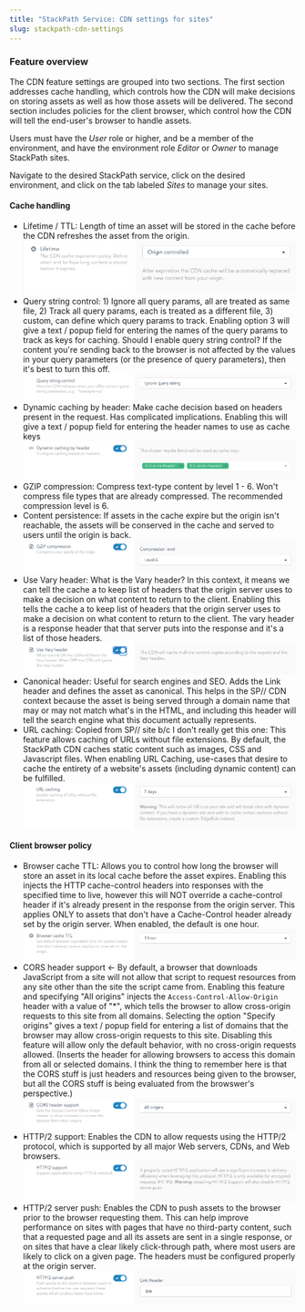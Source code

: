 ```yaml
---
title: "StackPath Service: CDN settings for sites"
slug: stackpath-cdn-settings
---
```



<!-- Summary

What can I break with each of these features?  Fortunately, nearly all of the settings function independently of each other, which makes it easier to tweak settings, measure the impact, and then decide whether to modify the setting again.  Also, most of these setting won't actually break anything, except for CORS support.
-->


### Feature overview

The CDN feature settings are grouped into two sections.  The first section addresses cache handling, which controls how the CDN will make decisions on storing assets as well as how those assets will be delivered.  The second section includes policies for the client browser, which control how the CDN will tell the end-user's browser to handle assets.

Users must have the *User* role or higher, and be a member of the environment, and have the environment role *Editor* or *Owner* to manage StackPath sites.

Navigate to the desired StackPath service, click on the desired environment, and click on the tab labeled *Sites* to manage your sites.

#### Cache handling

- Lifetime / TTL: Length of time an asset will be stored in the cache before the CDN refreshes the asset from the origin.
![Lifetime](../../assets/sp-cdn-lifetime-en.png)
- Query string control: 1) Ignore all query params, all are treated as same file, 2) Track all query params, each is treated as a different file, 3) custom, can define which query params to track.  Enabling option 3 will give a text / popup field for entering the names of the query params to track as keys for caching. Should I enable query string control?  If the content you're sending back to the browser is not affected by the values in your query parameters (or the presence of query parameters), then it's best to turn this off.
![Query string](../../assets/sp-cdn-querystring-en.png)
- Dynamic caching by header: Make cache decision based on headers present in the request.  Has complicated implications.  Enabling this will give a text / popup field for entering the header names to use as cache keys
![Dynamic caching](../../assets/sp-cdn-dynamiccaching-en.png)
- GZIP compression: Compress text-type content by level 1 - 6.  Won't compress file types that are already compressed.  The recommended compression level is 6.
- Content persistence: If assets in the cache expire but the origin isn't reachable, the assets will be conserved in the cache and served to users until the origin is back.
![Gzip compression](../../assets/sp-cdn-gzip-en.png)
- Use Vary header: What is the Vary header?  In this context, it means we can tell the cache a to keep list of headers that the origin server uses to make a decision on what content to return to the client. Enabling this tells the cache a to keep list of headers that the origin server uses to make a decision on what content to return to the client.  The vary header is a response header that that server puts into the response and it's a list of those headers.
![Vary header](../../assets/sp-cdn-vary-en.png)
- Canonical header:  Useful for search engines and SEO.  Adds the Link header and defines the asset as canonical.  This helps in the SP// CDN context because the asset is being served through a domain name that may or may not match what's in the HTML, and including this header will tell the search engine what this document actually represents.
- URL caching: Copied from SP// site b/c I don't really get this one: This feature allows caching of URLs without file extensions. By default, the StackPath CDN caches static content such as images, CSS and Javascript files. When enabling URL Caching, use-cases that desire to cache the entirety of a website's assets (including dynamic content) can be fulfilled.
![URL caching](../../assets/sp-cdn-urlcaching-en.png)

#### Client browser policy

- Browser cache TTL: Allows you to control how long the browser will store an asset in its local cache before the asset expires.  Enabling this injects the HTTP cache-control headers into responses with the specified time to live, however this will NOT override a cache-control header if it's already present in the response from the origin server.  This applies ONLY to assets that don't have a Cache-Control header already set by the origin server.  When enabled, the default is one hour.  
![Browser cache TTL](../../assets/sp-cdn-browsercachettl-en.png)
- CORS header support <- By default, a browser that downloads JavaScript from a site will not allow that script to request resources from any site other than the site the script came from.  Enabling this feature and specifying "All origins" injects the `Access-Control-Allow-Origin` header with a value of "*", which tells the browser to allow cross-origin requests to this site from all domains.  Selecting the option "Specify origins" gives a text / popup field for entering a list of domains that the browser may allow cross-origin requests to this site.  Disabling this feature will allow only the default behavior, with no cross-origin requests allowed. (Inserts the header for allowing browsers to access this domain from all or selected domains.  I think the thing to remember here is that the CORS stuff is just headers and resources being given to the browser, but all the CORS stuff is being evaluated from the browswer's perspective.)  
![CORS support](../../assets/sp-cdn-corssupport-en.png)
- HTTP/2 support: Enables the CDN to allow requests using the HTTP/2 protocol, which is supported by all major Web servers, CDNs, and Web browsers.
![HTTP/2 support](../../assets/sp-cdn-http2support-en.png)
- HTTP/2 server push:  Enables the CDN to push assets to the browser prior to the browser requesting them.  This can help improve performance on sites with pages that have no third-party content, such that a requested page and all its assets are sent in a single response, or on sites that have a clear likely click-through path, where most users are likely to click on a given page.  The headers must be configured properly at the origin server.
![HTTP/2 Server Push](../../assets/sp-cdn-http2serverpush-en.png)
